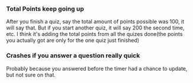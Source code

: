 ### Total Points keep going up ###
After you finish a quiz, say the total amount of points possible was 100, it will say that. But if you start another quiz, it will say 200 the second time, etc. I think it's adding the total points from all the quizes done(the points you actually got are only for the one quiz just finished)

### Crashes if you answer a question really quick ###
Probably because you answered before the timer had a chance to update, but not sure on that.

###  ###
